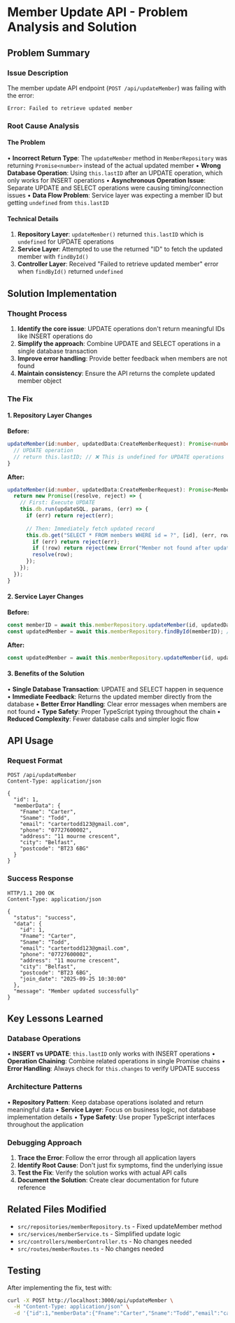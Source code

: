 # Member Update API - Problem Analysis and Solution

## Problem Summary

### Issue Description
The member update API endpoint (`POST /api/updateMember`) was failing with the error:
```
Error: Failed to retrieve updated member
```

### Root Cause Analysis

#### The Problem
• **Incorrect Return Type**: The `updateMember` method in `MemberRepository` was returning `Promise<number>` instead of the actual updated member
• **Wrong Database Operation**: Using `this.lastID` after an UPDATE operation, which only works for INSERT operations
• **Asynchronous Operation Issue**: Separate UPDATE and SELECT operations were causing timing/connection issues
• **Data Flow Problem**: Service layer was expecting a member ID but getting `undefined` from `this.lastID`

#### Technical Details
1. **Repository Layer**: `updateMember()` returned `this.lastID` which is `undefined` for UPDATE operations
2. **Service Layer**: Attempted to use the returned "ID" to fetch the updated member with `findById()`
3. **Controller Layer**: Received "Failed to retrieve updated member" error when `findById()` returned `undefined`

## Solution Implementation

### Thought Process
1. **Identify the core issue**: UPDATE operations don't return meaningful IDs like INSERT operations do
2. **Simplify the approach**: Combine UPDATE and SELECT operations in a single database transaction
3. **Improve error handling**: Provide better feedback when members are not found
4. **Maintain consistency**: Ensure the API returns the complete updated member object

### The Fix

#### 1. Repository Layer Changes
**Before:**
```typescript
updateMember(id:number, updatedData:CreateMemberRequest): Promise<number> {
  // UPDATE operation
  // return this.lastID; // ❌ This is undefined for UPDATE operations
}
```

**After:**
```typescript
updateMember(id:number, updatedData:CreateMemberRequest): Promise<Member> {
  return new Promise((resolve, reject) => {
    // First: Execute UPDATE
    this.db.run(updateSQL, params, (err) => {
      if (err) return reject(err);
      
      // Then: Immediately fetch updated record
      this.db.get("SELECT * FROM members WHERE id = ?", [id], (err, row) => {
        if (err) return reject(err);
        if (!row) return reject(new Error("Member not found after update"));
        resolve(row);
      });
    });
  });
}
```

#### 2. Service Layer Changes
**Before:**
```typescript
const memberID = await this.memberRepository.updateMember(id, updatedData);
const updatedMember = await this.memberRepository.findById(memberID); // ❌ memberID was undefined
```

**After:**
```typescript
const updatedMember = await this.memberRepository.updateMember(id, updatedData); // ✅ Returns member directly
```

#### 3. Benefits of the Solution
• **Single Database Transaction**: UPDATE and SELECT happen in sequence
• **Immediate Feedback**: Returns the updated member directly from the database
• **Better Error Handling**: Clear error messages when members are not found
• **Type Safety**: Proper TypeScript typing throughout the chain
• **Reduced Complexity**: Fewer database calls and simpler logic flow

## API Usage

### Request Format
```http
POST /api/updateMember
Content-Type: application/json

{
  "id": 1,
  "memberData": {
    "Fname": "Carter",
    "Sname": "Todd",
    "email": "cartertodd123@gmail.com",
    "phone": "07727600002",
    "address": "11 mourne crescent",
    "city": "Belfast",
    "postcode": "BT23 6BG"
  }
}
```

### Success Response
```http
HTTP/1.1 200 OK
Content-Type: application/json

{
  "status": "success",
  "data": {
    "id": 1,
    "Fname": "Carter",
    "Sname": "Todd",
    "email": "cartertodd123@gmail.com",
    "phone": "07727600002",
    "address": "11 mourne crescent",
    "city": "Belfast",
    "postcode": "BT23 6BG",
    "join_date": "2025-09-25 10:30:00"
  },
  "message": "Member updated successfully"
}
```

## Key Lessons Learned

### Database Operations
• **INSERT vs UPDATE**: `this.lastID` only works with INSERT operations
• **Operation Chaining**: Combine related operations in single Promise chains
• **Error Handling**: Always check for `this.changes` to verify UPDATE success

### Architecture Patterns
• **Repository Pattern**: Keep database operations isolated and return meaningful data
• **Service Layer**: Focus on business logic, not database implementation details
• **Type Safety**: Use proper TypeScript interfaces throughout the application

### Debugging Approach
1. **Trace the Error**: Follow the error through all application layers
2. **Identify Root Cause**: Don't just fix symptoms, find the underlying issue
3. **Test the Fix**: Verify the solution works with actual API calls
4. **Document the Solution**: Create clear documentation for future reference

## Related Files Modified
- `src/repositories/memberRepository.ts` - Fixed updateMember method
- `src/services/memberService.ts` - Simplified update logic
- `src/controllers/memberController.ts` - No changes needed
- `src/routes/memberRoutes.ts` - No changes needed

## Testing
After implementing the fix, test with:
```bash
curl -X POST http://localhost:3000/api/updateMember \
  -H "Content-Type: application/json" \
  -d '{"id":1,"memberData":{"Fname":"Carter","Sname":"Todd","email":"cartertodd123@gmail.com","phone":"07727600002","address":"11 mourne crescent","city":"Belfast","postcode":"BT23 6BG"}}'
```